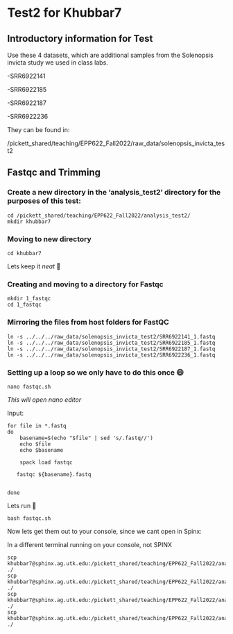# Test2 for Khubbar7
## Introductory information for Test

Use these 4 datasets, which are additional samples from the Solenopsis invicta study we used in class labs. 

-SRR6922141

-SRR6922185

-SRR6922187

-SRR6922236

They can be found in:

/pickett_shared/teaching/EPP622_Fall2022/raw_data/solenopsis_invicta_test2

## Fastqc and Trimming
### Create a new directory in the ‘analysis_test2’ directory for the purposes of this test:

``` 
cd /pickett_shared/teaching/EPP622_Fall2022/analysis_test2/
mkdir khubbar7 
```

### Moving to new directory

``` 
cd khubbar7 
```

Lets keep it *neat* 🥰

### Creating and moving to a directory for Fastqc

``` 
mkdir 1_fastqc
cd 1_fastqc
```
### Mirroring the files from host folders for FastQC

```
ln -s ../../../raw_data/solenopsis_invicta_test2/SRR6922141_1.fastq
ln -s ../../../raw_data/solenopsis_invicta_test2/SRR6922185_1.fastq
ln -s ../../../raw_data/solenopsis_invicta_test2/SRR6922187_1.fastq
ln -s ../../../raw_data/solenopsis_invicta_test2/SRR6922236_1.fastq
```

### Setting up a loop so we only have to do this once :smile:

```
nano fastqc.sh
```
*This will open nano editor*

Input:
```
for file in *.fastq
do
    basename=$(echo "$file" | sed 's/.fastq//')
    echo $file
    echo $basename

    spack load fastqc

   fastqc ${basename}.fastq


done
```

Lets run 🥳 

``` 
bash fastqc.sh
```
Now lets get them out to your console, since we cant open in Spinx:

In a different terminal running on your console, not SPINX

```
scp khubbar7@sphinx.ag.utk.edu:/pickett_shared/teaching/EPP622_Fall2022/analysis_test2/khubbar7/1_fastqc/SRR6922178_1_fastqc.html ./
scp khubbar7@sphinx.ag.utk.edu:/pickett_shared/teaching/EPP622_Fall2022/analysis_test2/khubbar7/1_fastqc/SRR6922185_1_fastqc.html ./
scp khubbar7@sphinx.ag.utk.edu:/pickett_shared/teaching/EPP622_Fall2022/analysis_test2/khubbar7/1_fastqc/SRR6922187_1_fastqc.html ./
scp khubbar7@sphinx.ag.utk.edu:/pickett_shared/teaching/EPP622_Fall2022/analysis_test2/khubbar7/1_fastqc/SRR6922236_1_fastqc.html ./
```


